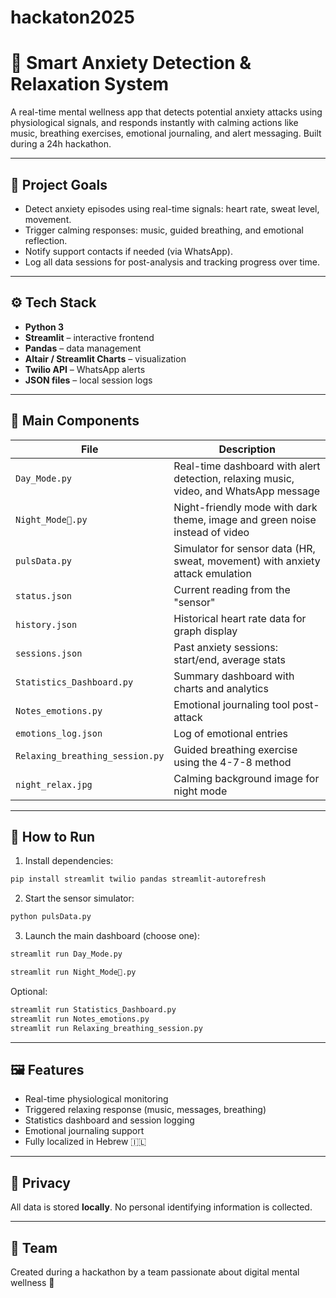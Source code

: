 ﻿# hackaton2025
# 🌿 Smart Anxiety Detection & Relaxation System

A real-time mental wellness app that detects potential anxiety attacks using physiological signals, and responds instantly with calming actions like music, breathing exercises, emotional journaling, and alert messaging. Built during a 24h hackathon.

---

## 🎯 Project Goals

- Detect anxiety episodes using real-time signals: heart rate, sweat level, movement.
- Trigger calming responses: music, guided breathing, and emotional reflection.
- Notify support contacts if needed (via WhatsApp).
- Log all data sessions for post-analysis and tracking progress over time.

---

## ⚙️ Tech Stack

- **Python 3**
- **Streamlit** – interactive frontend
- **Pandas** – data management
- **Altair / Streamlit Charts** – visualization
- **Twilio API** – WhatsApp alerts
- **JSON files** – local session logs

---

## 🧩 Main Components

| File | Description |
|------|-------------|
| `Day_Mode.py` | Real-time dashboard with alert detection, relaxing music, video, and WhatsApp message |
| `Night_Mode🌙.py` | Night-friendly mode with dark theme, image and green noise instead of video |
| `pulsData.py` | Simulator for sensor data (HR, sweat, movement) with anxiety attack emulation |
| `status.json` | Current reading from the "sensor" |
| `history.json` | Historical heart rate data for graph display |
| `sessions.json` | Past anxiety sessions: start/end, average stats |
| `Statistics_Dashboard.py` | Summary dashboard with charts and analytics |
| `Notes_emotions.py` | Emotional journaling tool post-attack |
| `emotions_log.json` | Log of emotional entries |
| `Relaxing_breathing_session.py` | Guided breathing exercise using the 4-7-8 method |
| `night_relax.jpg` | Calming background image for night mode |

---

## 🧪 How to Run

1. Install dependencies:
```bash
pip install streamlit twilio pandas streamlit-autorefresh
```

2. Start the sensor simulator:
```bash
python pulsData.py
```

3. Launch the main dashboard (choose one):
```bash
streamlit run Day_Mode.py
```
```bash
streamlit run Night_Mode🌙.py
```

Optional:
```bash
streamlit run Statistics_Dashboard.py
streamlit run Notes_emotions.py
streamlit run Relaxing_breathing_session.py
```

---

## 🖼 Features

- Real-time physiological monitoring
- Triggered relaxing response (music, messages, breathing)
- Statistics dashboard and session logging
- Emotional journaling support
- Fully localized in Hebrew 🇮🇱

---

## 🔐 Privacy

All data is stored **locally**. No personal identifying information is collected.

---

## 🙌 Team

Created during a hackathon by a team passionate about digital mental wellness 💙
